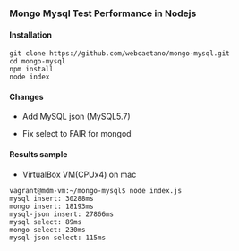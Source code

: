 ### Mongo Mysql Test Performance in Nodejs

#### Installation

```
git clone https://github.com/webcaetano/mongo-mysql.git
cd mongo-mysql
npm install
node index
```

#### Changes

* Add MySQL json (MySQL5.7)

* Fix select to FAIR for mongod


#### Results sample

* VirtualBox VM(CPUx4) on mac
```
vagrant@mdm-vm:~/mongo-mysql$ node index.js
mysql insert: 30288ms
mongo insert: 18193ms
mysql-json insert: 27866ms
mysql select: 89ms
mongo select: 230ms
mysql-json select: 115ms
```
